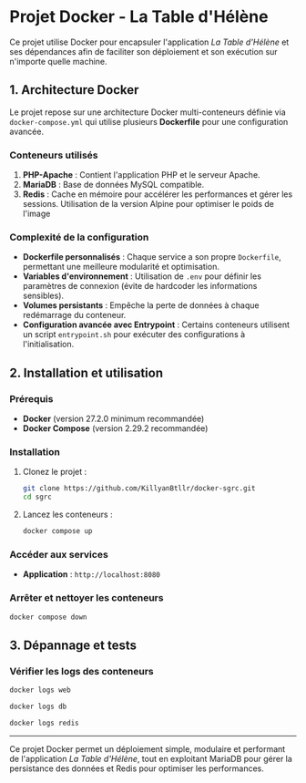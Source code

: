 # Projet Docker - La Table d'Hélène

Ce projet utilise Docker pour encapsuler l'application *La Table d'Hélène* et ses dépendances afin de faciliter son déploiement et son exécution sur n'importe quelle machine.

## 1. Architecture Docker

Le projet repose sur une architecture Docker multi-conteneurs définie via `docker-compose.yml` qui utilise plusieurs **Dockerfile** pour une configuration avancée.

### Conteneurs utilisés

1. **PHP-Apache** : Contient l'application PHP et le serveur Apache.
2. **MariaDB** : Base de données MySQL compatible.
3. **Redis** : Cache en mémoire pour accélérer les performances et gérer les sessions. Utilisation de la version Alpine pour optimiser le poids de l'image

### Complexité de la configuration

- **Dockerfile personnalisés** : Chaque service a son propre `Dockerfile`, permettant une meilleure modularité et optimisation.
- **Variables d'environnement** : Utilisation de `.env` pour définir les paramètres de connexion (évite de hardcoder les informations sensibles).
- **Volumes persistants** : Empêche la perte de données à chaque redémarrage du conteneur.
- **Configuration avancée avec Entrypoint** : Certains conteneurs utilisent un script `entrypoint.sh` pour exécuter des configurations à l'initialisation.

## 2. Installation et utilisation

### Prérequis

- **Docker** (version 27.2.0 minimum recommandée)
- **Docker Compose** (version 2.29.2 recommandée)

### Installation

1. Clonez le projet :
   ```bash
   git clone https://github.com/KillyanBtllr/docker-sgrc.git
   cd sgrc
   ```
2. Lancez les conteneurs :
   ```bash
   docker compose up
   ```

### Accéder aux services

- **Application** : `http://localhost:8080`

### Arrêter et nettoyer les conteneurs

```bash
docker compose down
```

## 3. Dépannage et tests

### Vérifier les logs des conteneurs
```bash
docker logs web
```
```bash
docker logs db
```
```bash
docker logs redis
```


---

Ce projet Docker permet un déploiement simple, modulaire et performant de l'application *La Table d'Hélène*, tout en exploitant MariaDB pour gérer la persistance des données et Redis pour optimiser les performances.

